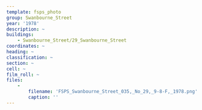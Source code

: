 ```yaml
---
template: fsps_photo
group: Swanbourne_Street
year: '1978'
description: ~
buildings:
    - Swanbourne_Street/29_Swanbourne_Street
coordinates: ~
heading: ~
classification: ~
section: ~
cell: ~
film_roll: ~
files:
    -
        filename: 'FSPS_Swanbourne_Street_035,_No_29,_9-8-F,_1978.png'
        caption: ''
---
```

